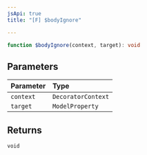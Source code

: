 ```yaml
---
jsApi: true
title: "[F] $bodyIgnore"

---
```

```ts
function $bodyIgnore(context, target): void
```

## Parameters

| Parameter | Type |
| :------ | :------ |
| `context` | `DecoratorContext` |
| `target` | `ModelProperty` |

## Returns

`void`
